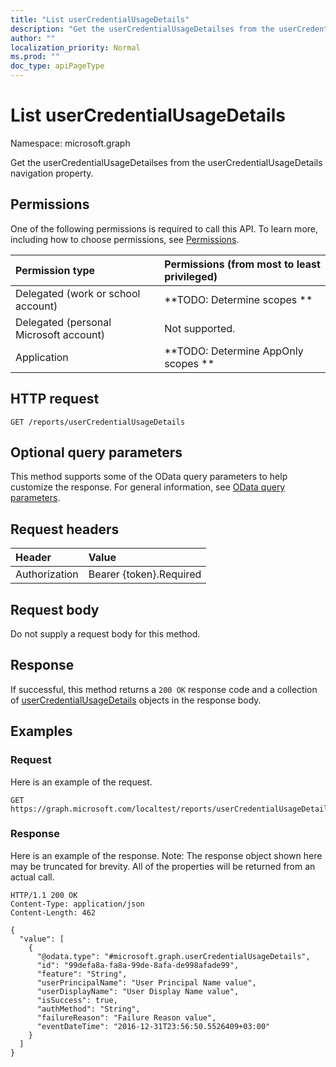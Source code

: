 ```yaml
---
title: "List userCredentialUsageDetails"
description: "Get the userCredentialUsageDetailses from the userCredentialUsageDetails navigation property."
author: ""
localization_priority: Normal
ms.prod: ""
doc_type: apiPageType
---
```


# List userCredentialUsageDetails

Namespace: microsoft.graph

Get the userCredentialUsageDetailses from the userCredentialUsageDetails navigation property.

## Permissions
One of the following permissions is required to call this API. To learn more, including how to choose permissions, see [Permissions](/concepts/permissions-reference.md).

|Permission type|Permissions (from most to least privileged)|
|:---|:---|
|Delegated (work or school account)|**TODO: Determine scopes **|
|Delegated (personal Microsoft account)|Not supported.|
|Application|**TODO: Determine AppOnly scopes **|

## HTTP request
<!-- {
  "blockType": "ignored"
}
-->
``` http
GET /reports/userCredentialUsageDetails
```

## Optional query parameters
This method supports some of the OData query parameters to help customize the response. For general information, see [OData query parameters](/graph/query-parameters).

## Request headers
|Header|Value|
|:---|:---|
|Authorization|Bearer {token}.Required|

## Request body
Do not supply a request body for this method.

## Response
If successful, this method returns a `200 OK` response code and a collection of [userCredentialUsageDetails](../resources/usercredentialusagedetails.md) objects in the response body.

## Examples

### Request
Here is an example of the request.
<!-- {
  "blockType": "request",
  "name": "get_usercredentialusagedetails"
}
-->
``` http
GET https://graph.microsoft.com/localtest/reports/userCredentialUsageDetails
```

### Response
Here is an example of the response. Note: The response object shown here may be truncated for brevity. All of the properties will be returned from an actual call.
<!-- {
  "blockType": "response",
  "truncated": true,
  "@odata.type": "collection(microsoft.graph.usercredentialusagedetails)"
}
-->
``` http
HTTP/1.1 200 OK
Content-Type: application/json
Content-Length: 462

{
  "value": [
    {
      "@odata.type": "#microsoft.graph.userCredentialUsageDetails",
      "id": "99defa8a-fa8a-99de-8afa-de998afade99",
      "feature": "String",
      "userPrincipalName": "User Principal Name value",
      "userDisplayName": "User Display Name value",
      "isSuccess": true,
      "authMethod": "String",
      "failureReason": "Failure Reason value",
      "eventDateTime": "2016-12-31T23:56:50.5526409+03:00"
    }
  ]
}
```

